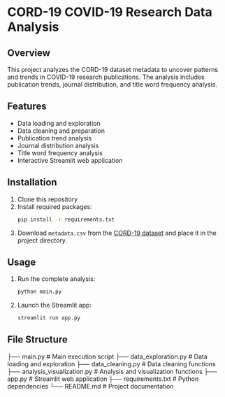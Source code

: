 # CORD-19 COVID-19 Research Data Analysis

## Overview
This project analyzes the CORD-19 dataset metadata to uncover patterns and trends in COVID-19 research publications. The analysis includes publication trends, journal distribution, and title word frequency analysis.

## Features
- Data loading and exploration
- Data cleaning and preparation
- Publication trend analysis
- Journal distribution analysis
- Title word frequency analysis
- Interactive Streamlit web application

## Installation
1. Clone this repository
2. Install required packages:
   ```bash
   pip install -r requirements.txt
3. Download `metadata.csv` from the [CORD-19 dataset](https://www.kaggle.com/datasets/batprem/cord-19-metadata) and place it in the project directory.

## Usage
1. Run the complete analysis:
    ```bash
    python main.py
2. Launch the Streamlit app:
    ```bash
    streamlit run app.py

## File Structure

├── main.py                 # Main execution script
├── data_exploration.py     # Data loading and exploration
├── data_cleaning.py        # Data cleaning functions
├── analysis_visualization.py # Analysis and visualization functions
├── app.py                  # Streamlit web application
├── requirements.txt        # Python dependencies
└── README.md              # Project documentation

